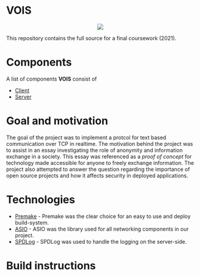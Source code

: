 # VOIS

<p align="center"><img src="https://imgur.com/uefLuui.png"></p>

This repository contains the full source for a final coursework (2021).   

# Components
A list of components **VOIS** consist of
* [Client](https://github.com/Joonitoi/VOIS/tree/master/Client/src)
* [Server](https://github.com/Joonitoi/VOIS/tree/master/Server/src)
# Goal and motivation
The goal of the project was to implement a protcol for text based communication over TCP in realtime. 
The motivation behind the project was to assist in an essay investigating the role of anonymity and information exchange in a society. This essay was referenced as a *proof of concept* for technology made accessible for anyone to freely exchange information.
The project also attempted to answer the question regarding the importance of open source projects and how it affects security in deployed applications.

# Technologies
* [Premake](https://github.com/premake/premake-core) - Premake was the clear choice for an easy to use and deploy build-system.
* [ASIO](https://github.com/chriskohlhoff/asio) - ASIO was the library used for all networking components in our project.
* [SPDLog](https://github.com/gabime/spdlog) - SPDLog was used to handle the logging on the server-side.

# Build instructions


